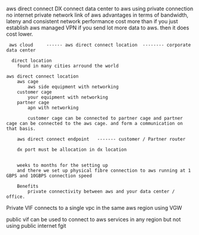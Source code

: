 aws direct connect DX
     connect data center to aws using private connection
     no internet
     private network link of aws
     advantages in terms of bandwidth, lateny and consistent network performance
     cost more than if you just establish aws managed VPN
     if you send lot more data to aws. then it does cost lower. 


     aws cloud     ------ aws direct connect location  -------- corporate data center

      direct location
        found in many cities arround the world

    aws direct connect location
        aws cage
            aws side equipment with networking
        customer cage
            your equipment with networking
        partner cage
            apn with networking

            customer cage can be connected to partner cage and partner cage can be connected to the aws cage. and form a communication on that basis. 

        aws direct connect endpoint   ------- customer / Partner router

        dx port must be allocation in dx location


        weeks to months for the setting up
        and there we set up physical fibre connection to aws running at 1 GBPS and 10GBPS connection speed

        Benefits
            private connectivity between aws and your data center / office.


Private VIF
    connects to a single vpc in the same aws region using VGW

public vif
    can be used to connect to aws services in any region but not using public internet  fgit 